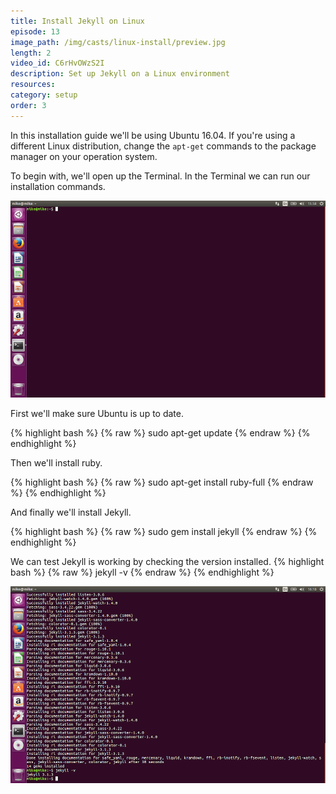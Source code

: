 ```yaml
---
title: Install Jekyll on Linux
episode: 13
image_path: /img/casts/linux-install/preview.jpg
length: 2
video_id: C6rHvOWzS2I
description: Set up Jekyll on a Linux environment
resources:
category: setup
order: 3
---
```

In this installation guide we'll be using Ubuntu 16.04. If you're using a different Linux distribution, change the `apt-get` commands to the package manager on your operation system.

To begin with, we'll open up the Terminal. In the Terminal we can run our installation commands.

![Terminal](/img/casts/linux-install/terminal.png)

First we'll make sure Ubuntu is up to date.

{% highlight bash %}
{% raw %}
sudo apt-get update
{% endraw %}
{% endhighlight %}

Then we'll install ruby.

{% highlight bash %}
{% raw %}
sudo apt-get install ruby-full
{% endraw %}
{% endhighlight %}

And finally we'll install Jekyll.

{% highlight bash %}
{% raw %}
sudo gem install jekyll
{% endraw %}
{% endhighlight %}

We can test Jekyll is working by checking the version installed.
{% highlight bash %}
{% raw %}
jekyll -v
{% endraw %}
{% endhighlight %}

![Version](/img/casts/linux-install/version.png)
